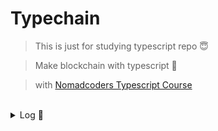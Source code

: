 # Typechain

> This is just for studying typescript repo 😇

> Make blockchain with typescript 🧐

> with [Nomadcoders Typescript Course](https://nomadcoders.co/typescript-for-beginners/lobby)

<br />

<details>
<summary>Log 📖 </summary>

210806 README : 타입스크립트 간단 정리 마무리<br/>
210807 Project Complete<br/>
220116 강의가 업데이트되어 다시 한번 복습삼아...

Archiving about summary

- [ver2021](/docs/ver2021.md)

</details>
<br />
